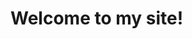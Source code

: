 <!DOCTYPE html>
<html lang="en">
<head>
  <meta charset="UTF-8">
  <title>Welcome</title>
</head>
<body>
  <h1>Welcome to my site!</h1>
</body>
</html>
